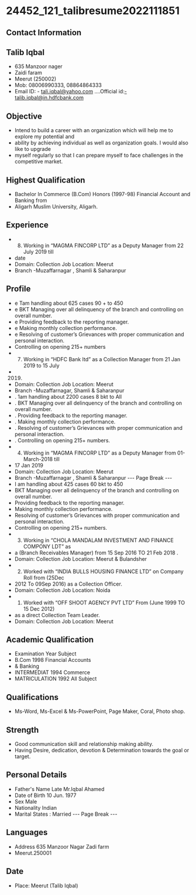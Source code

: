 # 24452_121_talibresume2022111851

## Contact Information



## Talib Iqbal

* 635 Manzoor nager
* Zaidi faram
* Meerut (250002)
* Mob: 08006990333, 08864864333
* Email ID: - tali.iqbal@yahoo.com ....Official id:-talib.iqbal@in.hdfcbank.com


## Objective

* Intend to build a career with an organization which will help me to explore my potential and
* ability by achieving individual as well as organization goals. I would also like to upgrade
* myself regularly so that I can prepare myself to face challenges in the competitive market.


## Highest Qualification

* Bachelor In Commerce (B.Com) Honors (1997-98) Financial Account and Banking from
* Aligarh Muslim University, Aligarh.


## Experience

* 8. Working in “MAGMA FINCORP LTD” as a Deputy Manager from 22 July 2019 till
* date
* Domain: Collection Job Location: Meerut
* Branch -Muzaffarnagar , Shamli & Saharanpur


## Profile

* e Tam handling about 625 cases 90 + to 450
* e BKT Managing over all delinquency of the branch and controlling on overall number.
* e Providing feedback to the reporting manager.
* e Making monthly collection performance.
* e Resolving of customer’s Grievances with proper communication and personal interaction.
* Controlling on opening 215+ numbers
* 7. Working in “HDFC Bank Itd” as a Collection Manager from 21 Jan 2019 to 15 July
* 2019.
* Domain: Collection Job Location: Meerut
* Branch -Muzaffarnagar, Shamli & Saharanpur
* . 1am handling about 2200 cases 8 bkt to All
* . BKT Managing over all delinquency of the branch and controlling on overall number.
* . Providing feedback to the reporting manager.
* . Making monthly collection performance.
* . Resolving of customer’s Grievances with proper communication and personal interaction.
* . Controlling on opening 215+ numbers.
* 4. Working in “MAGMA FINCORP LTD” as a Deputy Manager from 01-March-2018 till
* 17 Jan 2019
* Domain: Collection Job Location: Meerut
* Branch -Muzaffarnagar , Shamli & Saharanpur
--- Page Break ---
* I am handling about 425 cases 60 bkt to 450
* BKT Managing over all delinquency of the branch and controlling on overall number.
* Providing feedback to the reporting manager.
* Making monthly collection performance.
* Resolving of customer’s Grievances with proper communication and personal interaction.
* Controlling on opening 215+ numbers.
* 3. Working in “CHOLA MANDALAM INVESTMENT AND FINANCE COMPONY LDT” as
* a (Branch Receivables Manager) from 15 Sep 2016 TO 21 Feb 2018 .
* Domain: Collection Job Location: Meerut & Bulandsher
* 2. Worked with “INDIA BULLS HOUSING FINANCE LTD” on Company Roll from (25Dec
* 2012 To 09Sep 2016) as a Collection Officer.
* Domain: Collection Job Location: Noida
* 1. Worked with “OFF SHOOT AGENCY PVT LTD” From (June 1999 TO 15 Dec 2012)
* as a direct Collection Team Leader.
* Domain: Collection Job Location: Meerut


## Academic Qualification

* Examination Year Subject
* B.Com 1998 Financial Accounts
* & Banking
* INTERMEDIAT 1994 Commerce
* MATRICULATION 1992 All Subject


## Qualifications

* Ms-Word, Ms-Excel & Ms-PowerPoint, Page Maker, Coral, Photo shop.


## Strength

* Good communication skill and relationship making ability.
* Having Desire, dedication, devotion & Determination towards the goal or target.


## Personal Details

* Father's Name Late Mr.Iqbal Ahamed
* Date of Birth 10 Jun. 1977
* Sex Male
* Nationality Indian
* Marital States : Married
--- Page Break ---


## Languages

* Address 635 Manzoor Nagar Zadi farm
* Meerut.250001


## Date

* Place: Meerut (Talib Iqbal)

